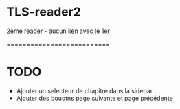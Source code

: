 # TLS-reader2
2ème reader - aucun lien avec le 1er

==========================
# TODO

- Ajouter un selecteur de chapitre dans la sidebar
- Ajouter des bouotns page suivante et page précédente